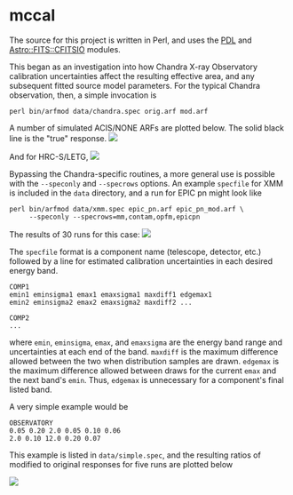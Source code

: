 mccal
========

The source for this project is written in Perl, and uses the
[PDL](https://pdl.perl.org/) and
[Astro::FITS::CFITSIO](https://metacpan.org/pod/Astro::FITS::CFITSIO)
modules.

This began as an investigation into how Chandra X-ray Observatory
calibration uncertainties affect the resulting effective area, and any
subsequent fitted source model parameters. For the typical Chandra
observation, then, a simple invocation is
```
perl bin/arfmod data/chandra.spec orig.arf mod.arf
```

A number of simulated ACIS/NONE ARFs are plotted below. The solid black
line is the "true" response.
<image src="images/acis_none_simulated_arfs.png" />

And for HRC-S/LETG,
<image src="images/hrcs_letg_simulated_arfs.png" />

Bypassing the Chandra-specific routines, a more general use is possible
with the `--speconly` and `--specrows` options. An example `specfile` for
XMM is included in the `data` directory, and a run for EPIC pn might look like
```
perl bin/arfmod data/xmm.spec epic_pn.arf epic_pn_mod.arf \
     --speconly --specrows=mm,contam,opfm,epicpn
```

The results of 30 runs for this case:
<image src="images/epic_pn_simulated_arfs.png" />

The `specfile` format is a component name (telescope, detector, etc.)
followed by a line for estimated calibration uncertainties in each desired energy
band.
```
COMP1
emin1 eminsigma1 emax1 emaxsigma1 maxdiff1 edgemax1
emin2 eminsigma2 emax2 emaxsigma2 maxdiff2 ...

COMP2
...
```
where `emin`, `eminsigma`, `emax`, and `emaxsigma` are
the energy band range and uncertainties at each end of the
band. `maxdiff` is the maximum difference allowed between the
two when distribution samples are drawn. `edgemax` is the maximum
difference allowed between draws for the current `emax` and the next band's
`emin`. Thus, `edgemax` is unnecessary for a component's final listed band.

A very simple example would be

```
OBSERVATORY
0.05 0.20 2.0 0.05 0.10 0.06
2.0 0.10 12.0 0.20 0.07
```

This example is listed in `data/simple.spec`, and the resulting ratios of
modified to original responses for five runs are plotted below

<image src="images/simple_simulated_arfs.png" />
